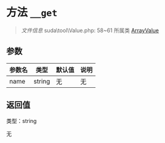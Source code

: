 # 方法 `__get`

> *文件信息* suda\tool\Value.php: 58~61
> 所属类 [ArrayValue](../ArrayValue.md)




## 参数


| 参数名 | 类型 | 默认值 | 说明 |
|--------|-----|-------|-------|
| name |  string | 无 | 无 |



## 返回值

类型：string

无

